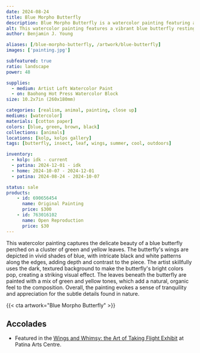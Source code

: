 ```yaml
---
date: 2024-08-24
title: Blue Morpho Butterfly
description: Blue Morpho Butterfly is a watercolor painting featuring a blue butterfly sitting on some green leaves.
alt: This watercolor painting features a vibrant blue butterfly resting on green and yellow leaves, with a dark, earthy background that highlights the butterfly's striking color.
author: Benjamin J. Young

aliases: [/blue-morpho-butterfly, /artwork/blue-butterfly]
images: ['painting.jpg']

subfeatured: true
ratio: landscape
power: 48

supplies:
  - medium: Artist Loft Watercolor Paint
  - on: Baohong Hot Press Watercolor Block
size: 10.2x7in (260x180mm)

categories: [realism, animal, painting, close up]
mediums: [watercolor]
materials: [cotton paper]
colors: [blue, green, brown, black]
collections: [animals]
locations: [kolp, kolps gallery]
tags: [butterfly, insect, leaf, wings, summer, cool, outdoors]

inventory:
  - kolp: idk - current
  - patina: 2024-12-01 - idk
  - home: 2024-10-07 - 2024-12-01
  - patina: 2024-08-24 - 2024-10-07

status: sale
products:
    - id: 690656454
      name: Original Painting
      price: $300
    - id: 763016102
      name: Open Reproduction
      price: $30
---
```


This watercolor painting captures the delicate beauty of a blue butterfly perched on a cluster of green and yellow leaves. The butterfly's wings are depicted in vivid shades of blue, with intricate black and white patterns along the edges, adding depth and contrast to the piece. The artist skillfully uses the dark, textured background to make the butterfly's bright colors pop, creating a striking visual effect. The leaves beneath the butterfly are painted with a mix of green and yellow tones, which add a natural, organic feel to the composition. Overall, the painting evokes a sense of tranquility and appreciation for the subtle details found in nature.

<!--more-->

{{< cta artwork="Blue Morpho Butterfly" >}}

## Accolades ##

 * Featured in the [Wings and Whimsy: the Art of Taking Flight Exhibit](https://www.facebook.com/events/1031065925277126) at Patina Arts Centre.